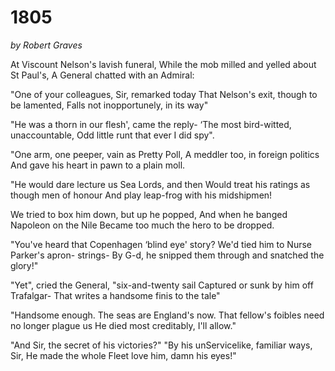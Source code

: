 # 1805
*by Robert Graves* 

At Viscount Nelson's lavish funeral,
While the mob milled and yelled about St Paul's,
A General chatted with an Admiral:

"One of your colleagues, Sir, remarked today
That Nelson's exit, though to be lamented,
Falls not inopportunely, in its way"

"He was a thorn in our flesh', came the reply-
‘The most bird-witted, unaccountable,
Odd little runt that ever I did spy".

"One arm, one peeper, vain as Pretty Poll,
A meddler too, in foreign politics
And gave his heart in pawn to a plain moll.

"He would dare lecture us Sea Lords, and then
Would treat his ratings as though men of honour
And play leap-frog with his midshipmen!

We tried to box him down, but up he popped,
And when he banged Napoleon on the Nile
Became too much the hero to be dropped.

"You've heard that Copenhagen ‘blind eye' story?
We'd tied him to Nurse Parker's apron- strings-
By G-d, he snipped them through and snatched the glory!"

"Yet", cried the General, "six-and-twenty sail
Captured or sunk by him off Trafalgar-
That writes a handsome finis to the tale"

"Handsome enough. The seas are England's now.
That fellow's foibles need no longer plague us
He died most creditably, I'll allow."

"And Sir, the secret of his victories?"
"By his unServicelike, familiar ways, Sir,
He made the whole Fleet love him, damn his eyes!"